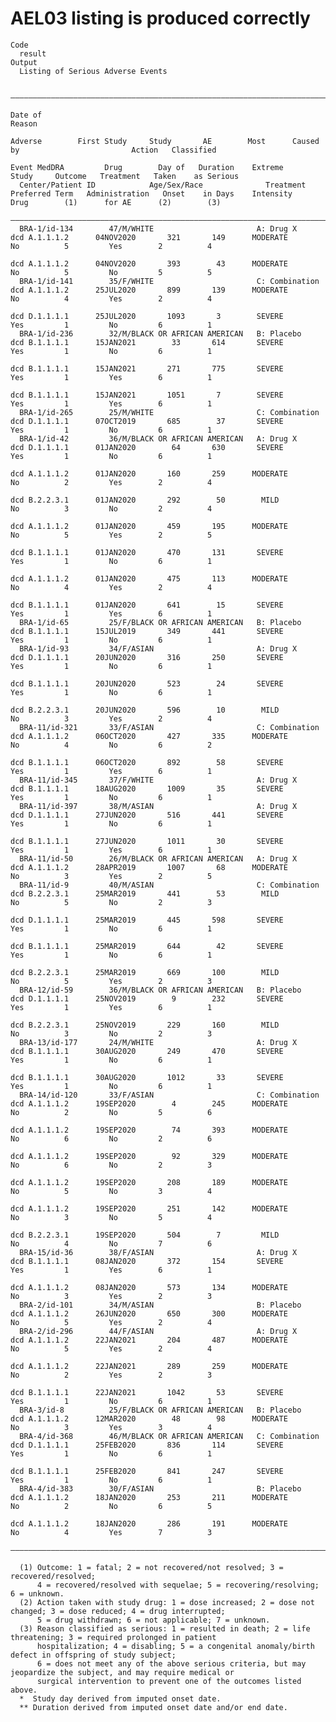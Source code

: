 # AEL03 listing is produced correctly

    Code
      result
    Output
      Listing of Serious Adverse Events
      
      —————————————————————————————————————————————————————————————————————————————————————————————————————————————————————————————————————————————————————————————————————————————————————————————
                                                                                                Date of                                                                                    Reason  
                                                                               Adverse        First Study     Study       AE        Most      Caused by                         Action   Classified
                                                                             Event MedDRA         Drug        Day of   Duration    Extreme      Study     Outcome   Treatment   Taken    as Serious
      Center/Patient ID            Age/Sex/Race              Treatment      Preferred Term   Administration   Onset    in Days    Intensity     Drug        (1)      for AE      (2)        (3)    
      —————————————————————————————————————————————————————————————————————————————————————————————————————————————————————————————————————————————————————————————————————————————————————————————
      BRA-1/id-134        47/M/WHITE                       A: Drug X        dcd A.1.1.1.2      04NOV2020       321       149      MODERATE       No          5         Yes        2          4     
                                                                            dcd A.1.1.1.2      04NOV2020       393        43      MODERATE       No          5         No         5          5     
      BRA-1/id-141        35/F/WHITE                       C: Combination   dcd A.1.1.1.2      25JUL2020       899       139      MODERATE       No          4         Yes        2          4     
                                                                            dcd D.1.1.1.1      25JUL2020       1093       3        SEVERE        Yes         1         No         6          1     
      BRA-1/id-236        32/M/BLACK OR AFRICAN AMERICAN   B: Placebo       dcd B.1.1.1.1      15JAN2021        33       614       SEVERE        Yes         1         No         6          1     
                                                                            dcd B.1.1.1.1      15JAN2021       271       775       SEVERE        Yes         1         Yes        6          1     
                                                                            dcd B.1.1.1.1      15JAN2021       1051       7        SEVERE        Yes         1         Yes        6          1     
      BRA-1/id-265        25/M/WHITE                       C: Combination   dcd D.1.1.1.1      07OCT2019       685        37       SEVERE        Yes         1         No         6          1     
      BRA-1/id-42         36/M/BLACK OR AFRICAN AMERICAN   A: Drug X        dcd D.1.1.1.1      01JAN2020        64       630       SEVERE        Yes         1         No         6          1     
                                                                            dcd A.1.1.1.2      01JAN2020       160       259      MODERATE       No          2         Yes        2          4     
                                                                            dcd B.2.2.3.1      01JAN2020       292        50        MILD         No          3         No         2          4     
                                                                            dcd A.1.1.1.2      01JAN2020       459       195      MODERATE       No          5         Yes        2          5     
                                                                            dcd B.1.1.1.1      01JAN2020       470       131       SEVERE        Yes         1         No         6          1     
                                                                            dcd A.1.1.1.2      01JAN2020       475       113      MODERATE       No          4         Yes        2          4     
                                                                            dcd B.1.1.1.1      01JAN2020       641        15       SEVERE        Yes         1         Yes        6          1     
      BRA-1/id-65         25/F/BLACK OR AFRICAN AMERICAN   B: Placebo       dcd B.1.1.1.1      15JUL2019       349       441       SEVERE        Yes         1         No         6          1     
      BRA-1/id-93         34/F/ASIAN                       A: Drug X        dcd D.1.1.1.1      20JUN2020       316       250       SEVERE        Yes         1         No         6          1     
                                                                            dcd B.1.1.1.1      20JUN2020       523        24       SEVERE        Yes         1         No         6          1     
                                                                            dcd B.2.2.3.1      20JUN2020       596        10        MILD         No          3         Yes        2          4     
      BRA-11/id-321       33/F/ASIAN                       C: Combination   dcd A.1.1.1.2      06OCT2020       427       335      MODERATE       No          4         No         6          2     
                                                                            dcd B.1.1.1.1      06OCT2020       892        58       SEVERE        Yes         1         Yes        6          1     
      BRA-11/id-345       37/F/WHITE                       A: Drug X        dcd B.1.1.1.1      18AUG2020       1009       35       SEVERE        Yes         1         No         6          1     
      BRA-11/id-397       38/M/ASIAN                       A: Drug X        dcd D.1.1.1.1      27JUN2020       516       441       SEVERE        Yes         1         No         6          1     
                                                                            dcd B.1.1.1.1      27JUN2020       1011       30       SEVERE        Yes         1         Yes        6          1     
      BRA-11/id-50        26/M/BLACK OR AFRICAN AMERICAN   A: Drug X        dcd A.1.1.1.2      28APR2019       1007       68      MODERATE       No          3         Yes        2          5     
      BRA-11/id-9         40/M/ASIAN                       C: Combination   dcd B.2.2.3.1      25MAR2019       441        53        MILD         No          5         No         2          3     
                                                                            dcd D.1.1.1.1      25MAR2019       445       598       SEVERE        Yes         1         No         6          1     
                                                                            dcd B.1.1.1.1      25MAR2019       644        42       SEVERE        Yes         1         No         6          1     
                                                                            dcd B.2.2.3.1      25MAR2019       669       100        MILD         No          5         Yes        2          3     
      BRA-12/id-59        36/M/BLACK OR AFRICAN AMERICAN   B: Placebo       dcd D.1.1.1.1      25NOV2019        9        232       SEVERE        Yes         1         Yes        6          1     
                                                                            dcd B.2.2.3.1      25NOV2019       229       160        MILD         No          3         No         2          3     
      BRA-13/id-177       24/M/WHITE                       A: Drug X        dcd B.1.1.1.1      30AUG2020       249       470       SEVERE        Yes         1         No         6          1     
                                                                            dcd B.1.1.1.1      30AUG2020       1012       33       SEVERE        Yes         1         No         6          1     
      BRA-14/id-120       33/F/ASIAN                       C: Combination   dcd A.1.1.1.2      19SEP2020        4        245      MODERATE       No          2         No         5          6     
                                                                            dcd A.1.1.1.2      19SEP2020        74       393      MODERATE       No          6         No         2          6     
                                                                            dcd A.1.1.1.2      19SEP2020        92       329      MODERATE       No          6         No         2          3     
                                                                            dcd A.1.1.1.2      19SEP2020       208       189      MODERATE       No          5         No         3          4     
                                                                            dcd A.1.1.1.2      19SEP2020       251       142      MODERATE       No          3         No         5          4     
                                                                            dcd B.2.2.3.1      19SEP2020       504        7         MILD         No          4         No         7          6     
      BRA-15/id-36        38/F/ASIAN                       A: Drug X        dcd B.1.1.1.1      08JAN2020       372       154       SEVERE        Yes         1         Yes        6          1     
                                                                            dcd A.1.1.1.2      08JAN2020       573       134      MODERATE       No          3         Yes        2          3     
      BRA-2/id-101        34/M/ASIAN                       B: Placebo       dcd A.1.1.1.2      26JUN2020       650       300      MODERATE       No          5         Yes        2          4     
      BRA-2/id-296        44/F/ASIAN                       A: Drug X        dcd A.1.1.1.2      22JAN2021       204       487      MODERATE       No          5         Yes        2          4     
                                                                            dcd A.1.1.1.2      22JAN2021       289       259      MODERATE       No          2         Yes        2          3     
                                                                            dcd B.1.1.1.1      22JAN2021       1042       53       SEVERE        Yes         1         No         6          1     
      BRA-3/id-8          25/F/BLACK OR AFRICAN AMERICAN   B: Placebo       dcd A.1.1.1.2      12MAR2020        48        98      MODERATE       No          3         Yes        3          4     
      BRA-4/id-368        46/M/BLACK OR AFRICAN AMERICAN   C: Combination   dcd D.1.1.1.1      25FEB2020       836       114       SEVERE        Yes         1         No         6          1     
                                                                            dcd B.1.1.1.1      25FEB2020       841       247       SEVERE        Yes         1         No         6          1     
      BRA-4/id-383        30/F/ASIAN                       B: Placebo       dcd A.1.1.1.2      18JAN2020       253       211      MODERATE       No          2         No         6          5     
                                                                            dcd A.1.1.1.2      18JAN2020       286       191      MODERATE       No          4         Yes        7          3     
      —————————————————————————————————————————————————————————————————————————————————————————————————————————————————————————————————————————————————————————————————————————————————————————————
      
      (1) Outcome: 1 = fatal; 2 = not recovered/not resolved; 3 = recovered/resolved;
          4 = recovered/resolved with sequelae; 5 = recovering/resolving; 6 = unknown.
      (2) Action taken with study drug: 1 = dose increased; 2 = dose not changed; 3 = dose reduced; 4 = drug interrupted;
          5 = drug withdrawn; 6 = not applicable; 7 = unknown.
      (3) Reason classified as serious: 1 = resulted in death; 2 = life threatening; 3 = required prolonged in patient
          hospitalization; 4 = disabling; 5 = a congenital anomaly/birth defect in offspring of study subject;
          6 = does not meet any of the above serious criteria, but may jeopardize the subject, and may require medical or
          surgical intervention to prevent one of the outcomes listed above.
      *  Study day derived from imputed onset date.
      ** Duration derived from imputed onset date and/or end date.

